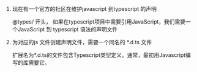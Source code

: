 1. 现在有一个官方的社区在维护javascript 到typescript 的声明

   @types/ 开头， 如果在typescript项目中需要引用JavaScript，我们需要一个JavaScript 到 typescript 语法的声明文件


2. 为对应的js 文件创建声明文件，需要一个同名的 *.d.ts  文件

   扩展名为*.d.ts的文件包含Typescript类型定义。通常，最初用Javascript编写的库需要它。